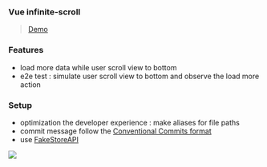 ### Vue infinite-scroll
> [Demo](https://vue-infinite-scroll-ruofanwei.vercel.app/)
### Features
- load more data while user scroll view to bottom
- e2e test :  simulate user scroll view to bottom and observe the load more action

### Setup
- optimization the developer experience : make aliases for file paths
- commit message follow the [Conventional Commits format](https://www.conventionalcommits.org/en/v1.0.0/)
- use [FakeStoreAPI](https://fakestoreapi.com/)


![](https://i.imgur.com/iRzSDEA.gif)